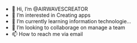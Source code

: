 - 👋 Hi, I’m @AIRWAVESCREATOR
- 👀 I’m interested in Creating apps 
- 🌱 I’m currently learning information technologie...
- 💞️ I’m looking to collaborage on manage a team
- 📫 How to reach me via email

<!---
AIRWAVESCREATOR/AIRWAVESCREATOR is a ✨ special ✨ repository because its `README.md` (this file) appears on your GitHub profile.
You can click the Preview link to take a look at your changes.
--->
